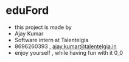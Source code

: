 # eduFord
- this project is made by
- Ajay Kumar
- Software intern at Talentelgia
- 8696260393 , ajay.kumar@talentelgia.in
- enjoy yourself , while having fun with it 0_0
